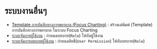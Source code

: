 # ระบบงานอื่นๆ

- [Template การบันทึกทางการพยาบาล (Focus Charting)](other/template-nurse.md) : สร้างแม่พิมพ์ (Template) การบันทึกทางการพยาบาล ในระบบ Focus Charting
- [ระบบจัดการผู้ใช้งาน](other/user-list.md) : กำหนดบทบาท(`Role`) ให้กับผู้ใช้งาน
- [ระบบจัดการบทบาทผู้ใช้งาน](other/permission-list.md) : กำหนดสิทธิ์(`User Permission`) ให้กับบทบาท(`Role`)